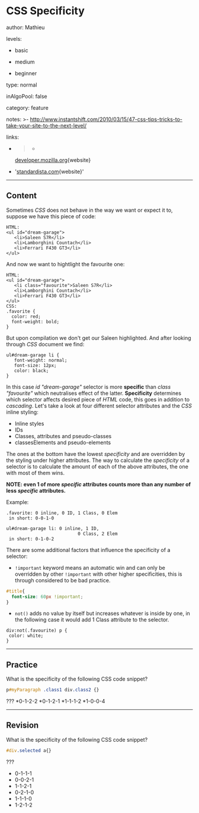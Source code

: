 # CSS Specificity
author: Mathieu

levels:

  - basic

  - medium

  - beginner

type: normal

inAlgoPool: false

category: feature

notes: >-
  http://www.instantshift.com/2010/03/15/47-css-tips-tricks-to-take-your-site-to-the-next-level/

links:

  - >-
    [developer.mozilla.org](https://developer.mozilla.org/en-US/docs/Web/CSS/Specificity){website}

  - '[standardista.com](http://standardista.com/css3/css-specificity/){website}'

---
## Content

Sometimes *CSS* does not behave in the way we want or expect it to, suppose we have this piece of code:
```
HTML:
<ul id="dream-garage">
   <li>Saleen S7R</li>
   <li>Lamborghini Countach</li>         
   <li>Ferrari F430 GT3</li>
</ul>
```
And now we want to hightlight the favourite one:
```
HTML:
<ul id="dream-garage">
   <li class="favourite">Saleen S7R</li>
   <li>Lamborghini Countach</li>
   <li>Ferrari F430 GT3</li>
</ul>
CSS:
.favorite {
  color: red;
  font-weight: bold;
}
```
But upon compilation we don't get our Saleen highlighted. And after looking through *CSS* document we find:
```
ul#dream-garage li {
   font-weight: normal;                   
   font-size: 12px;
   color: black;
}
```
In this case *id "dream-garage"* selector is more **specific** than *class "favourite"* which neutralises effect of the latter.
**Specificity** determines which selector affects desired piece of *HTML* code, this goes in addition to *cascading*. Let's take a look at four different selector attributes  and the *CSS* inline styling:
 - Inline styles
 - IDs
 - Classes, attributes and pseudo-classes
 - classesElements and pseudo-elements

The ones at the bottom have the lowest *specificity* and are overridden by the styling under higher attributes. The way to calculate the *specificity* of a selector is to calculate the amount of each of the above attributes, the one with most of them wins.

**NOTE: even 1 of more *specific* attributes counts more than any number of less *specific* attributes.**

Example:
```
.favorite: 0 inline, 0 ID, 1 Class, 0 Elem
 in short: 0-0-1-0

ul#dream-garage li: 0 inline, 1 ID,
                           0 Class, 2 Elem
 in short: 0-1-0-2
```


There are some additional factors that influence the specificity of a selector:
 - `!important` keyword means an automatic win and can only be overridden by other `!important` with other higher specificities, this is through considered to be bad practice.
 ```css
 #title{
   font-size: 60px !important;
 }
 ```
 - `not()` adds no value by itself but increases whatever is inside by one, in the following case it would add 1 Class attribute to the selector.
 ```
 div:not(.favourite) p {
  color: white;
}
 ```

---
## Practice

What is the specificity of the following CSS code snippet?
```css
p#myParagraph .class1 div.class2 {}
```

???
*0-1-2-2
*0-1-2-1
*1-1-1-2
*1-0-0-4

---
## Revision

What is the specificity of the following CSS code snippet?
```css
#div.selected a{}
```

???
* 0-1-1-1
* 0-0-2-1
* 1-1-2-1
* 0-2-1-0
* 1-1-1-0
* 1-2-1-2
